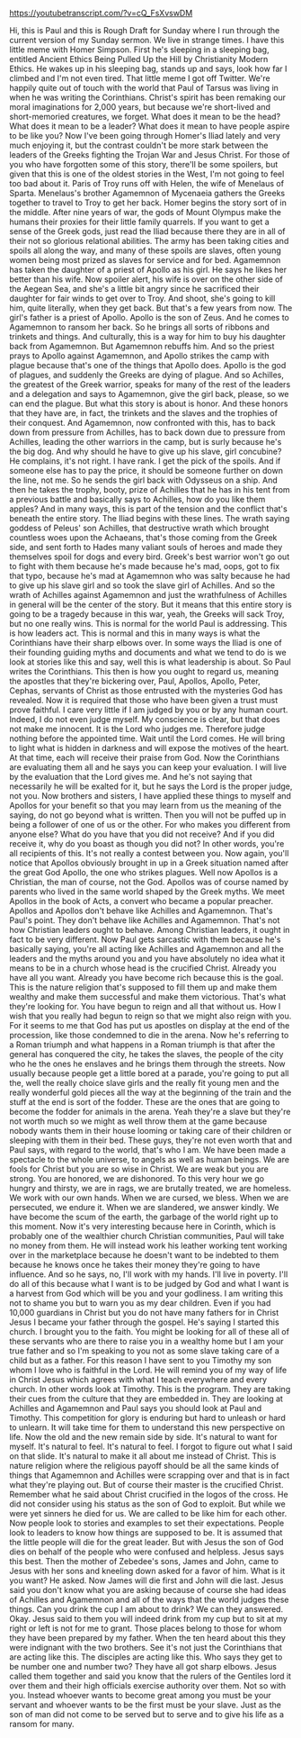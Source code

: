 https://youtubetranscript.com/?v=cQ_FsXvswDM

 Hi, this is Paul and this is Rough Draft for Sunday where I run through the current version of my Sunday sermon. We live in strange times. I have this little meme with Homer Simpson. First he's sleeping in a sleeping bag, entitled Ancient Ethics Being Pulled Up the Hill by Christianity Modern Ethics. He wakes up in his sleeping bag, stands up and says, look how far I climbed and I'm not even tired. That little meme I got off Twitter. We're happily quite out of touch with the world that Paul of Tarsus was living in when he was writing the Corinthians. Christ's spirit has been remaking our moral imaginations for 2,000 years, but because we're short-lived and short-memoried creatures, we forget. What does it mean to be the head? What does it mean to be a leader? What does it mean to have people aspire to be like you? Now I've been going through Homer's Iliad lately and very much enjoying it, but the contrast couldn't be more stark between the leaders of the Greeks fighting the Trojan War and Jesus Christ. For those of you who have forgotten some of this story, there'll be some spoilers, but given that this is one of the oldest stories in the West, I'm not going to feel too bad about it. Paris of Troy runs off with Helen, the wife of Menelaus of Sparta. Menelaus's brother Agamemnon of Mycenaeia gathers the Greeks together to travel to Troy to get her back. Homer begins the story sort of in the middle. After nine years of war, the gods of Mount Olympus make the humans their proxies for their little family quarrels. If you want to get a sense of the Greek gods, just read the Iliad because there they are in all of their not so glorious relational abilities. The army has been taking cities and spoils all along the way, and many of these spoils are slaves, often young women being most prized as slaves for service and for bed. Agamemnon has taken the daughter of a priest of Apollo as his girl. He says he likes her better than his wife. Now spoiler alert, his wife is over on the other side of the Aegean Sea, and she's a little bit angry since he sacrificed their daughter for fair winds to get over to Troy. And shoot, she's going to kill him, quite literally, when they get back. But that's a few years from now. The girl's father is a priest of Apollo. Apollo is the son of Zeus. And he comes to Agamemnon to ransom her back. So he brings all sorts of ribbons and trinkets and things. And culturally, this is a way for him to buy his daughter back from Agamemnon. But Agamemnon rebuffs him. And so the priest prays to Apollo against Agamemnon, and Apollo strikes the camp with plague because that's one of the things that Apollo does. Apollo is the god of plagues, and suddenly the Greeks are dying of plague. And so Achilles, the greatest of the Greek warrior, speaks for many of the rest of the leaders and a delegation and says to Agamemnon, give the girl back, please, so we can end the plague. But what this story is about is honor. And these honors that they have are, in fact, the trinkets and the slaves and the trophies of their conquest. And Agamemnon, now confronted with this, has to back down from pressure from Achilles, has to back down due to pressure from Achilles, leading the other warriors in the camp, but is surly because he's the big dog. And why should he have to give up his slave, girl concubine? He complains, it's not right. I have rank. I get the pick of the spoils. And if someone else has to pay the price, it should be someone further on down the line, not me. So he sends the girl back with Odysseus on a ship. And then he takes the trophy, booty, prize of Achilles that he has in his tent from a previous battle and basically says to Achilles, how do you like them apples? And in many ways, this is part of the tension and the conflict that's beneath the entire story. The Iliad begins with these lines. The wrath saying goddess of Peleus' son Achilles, that destructive wrath which brought countless woes upon the Achaeans, that's those coming from the Greek side, and sent forth to Hades many valiant souls of heroes and made they themselves spoil for dogs and every bird. Greek's best warrior won't go out to fight with them because he's made because he's mad, oops, got to fix that typo, because he's mad at Agamemnon who was salty because he had to give up his slave girl and so took the slave girl of Achilles. And so the wrath of Achilles against Agamemnon and just the wrathfulness of Achilles in general will be the center of the story. But it means that this entire story is going to be a tragedy because in this war, yeah, the Greeks will sack Troy, but no one really wins. This is normal for the world Paul is addressing. This is how leaders act. This is normal and this in many ways is what the Corinthians have their sharp elbows over. In some ways the Iliad is one of their founding guiding myths and documents and what we tend to do is we look at stories like this and say, well this is what leadership is about. So Paul writes the Corinthians. This then is how you ought to regard us, meaning the apostles that they're bickering over, Paul, Apollos, Apollo, Peter, Cephas, servants of Christ as those entrusted with the mysteries God has revealed. Now it is required that those who have been given a trust must prove faithful. I care very little if I am judged by you or by any human court. Indeed, I do not even judge myself. My conscience is clear, but that does not make me innocent. It is the Lord who judges me. Therefore judge nothing before the appointed time. Wait until the Lord comes. He will bring to light what is hidden in darkness and will expose the motives of the heart. At that time, each will receive their praise from God. Now the Corinthians are evaluating them all and he says you can keep your evaluation. I will live by the evaluation that the Lord gives me. And he's not saying that necessarily he will be exalted for it, but he says the Lord is the proper judge, not you. Now brothers and sisters, I have applied these things to myself and Apollos for your benefit so that you may learn from us the meaning of the saying, do not go beyond what is written. Then you will not be puffed up in being a follower of one of us or the other. For who makes you different from anyone else? What do you have that you did not receive? And if you did receive it, why do you boast as though you did not? In other words, you're all recipients of this. It's not really a contest between you. Now again, you'll notice that Apollos obviously brought in up in a Greek situation named after the great God Apollo, the one who strikes plagues. Well now Apollos is a Christian, the man of course, not the God. Apollos was of course named by parents who lived in the same world shaped by the Greek myths. We meet Apollos in the book of Acts, a convert who became a popular preacher. Apollos and Apollos don't behave like Achilles and Agamemnon. That's Paul's point. They don't behave like Achilles and Agamemnon. That's not how Christian leaders ought to behave. Among Christian leaders, it ought in fact to be very different. Now Paul gets sarcastic with them because he's basically saying, you're all acting like Achilles and Agamemnon and all the leaders and the myths around you and you have absolutely no idea what it means to be in a church whose head is the crucified Christ. Already you have all you want. Already you have become rich because this is the goal. This is the nature religion that's supposed to fill them up and make them wealthy and make them successful and make them victorious. That's what they're looking for. You have begun to reign and all that without us. How I wish that you really had begun to reign so that we might also reign with you. For it seems to me that God has put us apostles on display at the end of the procession, like those condemned to die in the arena. Now he's referring to a Roman triumph and what happens in a Roman triumph is that after the general has conquered the city, he takes the slaves, the people of the city who he the ones he enslaves and he brings them through the streets. Now usually because people get a little bored at a parade, you're going to put all the, well the really choice slave girls and the really fit young men and the really wonderful gold pieces all the way at the beginning of the train and the stuff at the end is sort of the fodder. These are the ones that are going to become the fodder for animals in the arena. Yeah they're a slave but they're not worth much so we might as well throw them at the game because nobody wants them in their house looming or taking care of their children or sleeping with them in their bed. These guys, they're not even worth that and Paul says, with regard to the world, that's who I am. We have been made a spectacle to the whole universe, to angels as well as human beings. We are fools for Christ but you are so wise in Christ. We are weak but you are strong. You are honored, we are dishonored. To this very hour we go hungry and thirsty, we are in rags, we are brutally treated, we are homeless. We work with our own hands. When we are cursed, we bless. When we are persecuted, we endure it. When we are slandered, we answer kindly. We have become the scum of the earth, the garbage of the world right up to this moment. Now it's very interesting because here in Corinth, which is probably one of the wealthier church Christian communities, Paul will take no money from them. He will instead work his leather working tent working over in the marketplace because he doesn't want to be indebted to them because he knows once he takes their money they're going to have influence. And so he says, no, I'll work with my hands. I'll live in poverty. I'll do all of this because what I want is to be judged by God and what I want is a harvest from God which will be you and your godliness. I am writing this not to shame you but to warn you as my dear children. Even if you had 10,000 guardians in Christ but you do not have many fathers for in Christ Jesus I became your father through the gospel. He's saying I started this church. I brought you to the faith. You might be looking for all of these all of these servants who are there to raise you in a wealthy home but I am your true father and so I'm speaking to you not as some slave taking care of a child but as a father. For this reason I have sent to you Timothy my son whom I love who is faithful in the Lord. He will remind you of my way of life in Christ Jesus which agrees with what I teach everywhere and every church. In other words look at Timothy. This is the program. They are taking their cues from the culture that they are embedded in. They are looking at Achilles and Agamemnon and Paul says you should look at Paul and Timothy. This competition for glory is enduring but hard to unleash or hard to unlearn. It will take time for them to understand this new perspective on life. Now the old and the new remain side by side. It's natural to want for myself. It's natural to feel. It's natural to feel. I forgot to figure out what I said on that slide. It's natural to make it all about me instead of Christ. This is nature religion where the religious payoff should be all the same kinds of things that Agamemnon and Achilles were scrapping over and that is in fact what they're playing out. But of course their master is the crucified Christ. Remember what he said about Christ crucified in the logos of the cross. He did not consider using his status as the son of God to exploit. But while we were yet sinners he died for us. We are called to be like him for each other. Now people look to stories and examples to set their expectations. People look to leaders to know how things are supposed to be. It is assumed that the little people will die for the great leader. But with Jesus the son of God dies on behalf of the people who were confused and helpless. Jesus says this best. Then the mother of Zebedee's sons, James and John, came to Jesus with her sons and kneeling down asked for a favor of him. What is it you want? He asked. Now James will die first and John will die last. Jesus said you don't know what you are asking because of course she had ideas of Achilles and Agamemnon and all of the ways that the world judges these things. Can you drink the cup I am about to drink? We can they answered. Okay. Jesus said to them you will indeed drink from my cup but to sit at my right or left is not for me to grant. Those places belong to those for whom they have been prepared by my father. When the ten heard about this they were indignant with the two brothers. See it's not just the Corinthians that are acting like this. The disciples are acting like this. Who says they get to be number one and number two? They have all got sharp elbows. Jesus called them together and said you know that the rulers of the Gentiles lord it over them and their high officials exercise authority over them. Not so with you. Instead whoever wants to become great among you must be your servant and whoever wants to be the first must be your slave. Just as the son of man did not come to be served but to serve and to give his life as a ransom for many.